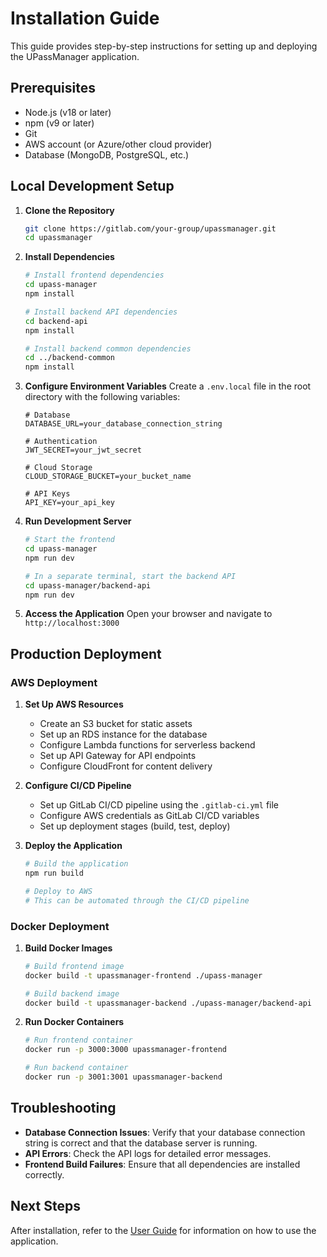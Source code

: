 # Installation Guide

This guide provides step-by-step instructions for setting up and deploying the UPassManager application.

## Prerequisites

- Node.js (v18 or later)
- npm (v9 or later)
- Git
- AWS account (or Azure/other cloud provider)
- Database (MongoDB, PostgreSQL, etc.)

## Local Development Setup

1. **Clone the Repository**
   ```bash
   git clone https://gitlab.com/your-group/upassmanager.git
   cd upassmanager
   ```

2. **Install Dependencies**
   ```bash
   # Install frontend dependencies
   cd upass-manager
   npm install
   
   # Install backend API dependencies
   cd backend-api
   npm install
   
   # Install backend common dependencies
   cd ../backend-common
   npm install
   ```

3. **Configure Environment Variables**
   Create a `.env.local` file in the root directory with the following variables:
   ```
   # Database
   DATABASE_URL=your_database_connection_string
   
   # Authentication
   JWT_SECRET=your_jwt_secret
   
   # Cloud Storage
   CLOUD_STORAGE_BUCKET=your_bucket_name
   
   # API Keys
   API_KEY=your_api_key
   ```

4. **Run Development Server**
   ```bash
   # Start the frontend
   cd upass-manager
   npm run dev
   
   # In a separate terminal, start the backend API
   cd upass-manager/backend-api
   npm run dev
   ```

5. **Access the Application**
   Open your browser and navigate to `http://localhost:3000`

## Production Deployment

### AWS Deployment

1. **Set Up AWS Resources**
   - Create an S3 bucket for static assets
   - Set up an RDS instance for the database
   - Configure Lambda functions for serverless backend
   - Set up API Gateway for API endpoints
   - Configure CloudFront for content delivery

2. **Configure CI/CD Pipeline**
   - Set up GitLab CI/CD pipeline using the `.gitlab-ci.yml` file
   - Configure AWS credentials as GitLab CI/CD variables
   - Set up deployment stages (build, test, deploy)

3. **Deploy the Application**
   ```bash
   # Build the application
   npm run build
   
   # Deploy to AWS
   # This can be automated through the CI/CD pipeline
   ```

### Docker Deployment

1. **Build Docker Images**
   ```bash
   # Build frontend image
   docker build -t upassmanager-frontend ./upass-manager
   
   # Build backend image
   docker build -t upassmanager-backend ./upass-manager/backend-api
   ```

2. **Run Docker Containers**
   ```bash
   # Run frontend container
   docker run -p 3000:3000 upassmanager-frontend
   
   # Run backend container
   docker run -p 3001:3001 upassmanager-backend
   ```

## Troubleshooting

- **Database Connection Issues**: Verify that your database connection string is correct and that the database server is running.
- **API Errors**: Check the API logs for detailed error messages.
- **Frontend Build Failures**: Ensure that all dependencies are installed correctly.

## Next Steps

After installation, refer to the [User Guide](UserGuide) for information on how to use the application.
